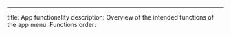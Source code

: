 ---
title: App functionality
description: Overview of the intended functions of the app
menu: Functions
order: 